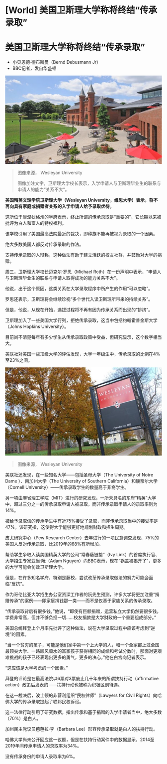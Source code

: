 # [World] 美国卫斯理大学称将终结“传承录取”

#  美国卫斯理大学称将终结“传承录取”

  * 小贝恩德·德布斯曼（Bernd Debusmann Jr） 
  * BBC记者，发自华盛顿 


![卫斯理大学](_130436372_wesleyan.jpg)

> 图像来源，  Wesleyan University
>
> 图像加注文字，卫斯理大学校长表示，入学申请人与卫斯理毕业生的联系与申请人的能力“关系不大”。

**美国精英文理学院卫斯理大学（Wesleyan University，维思大学）表示，将不再向具有家庭或捐赠者关系的入学申请人给予录取优待。**

这所位于康涅狄格州的学府表示，终止所谓的传承录取是“重要的”，它长期以来被批评为白人和富人的特权福利。

该学校引用了美国最高法院最近的裁决，即种族不能再被视为录取的一个因素。

绝大多数美国人都反对传承录取的作法。

支持传承录取的人辩称，这种做法有助于建立活跃的校友社群，并鼓励对大学的捐赠。

周三，卫斯理大学校长迈克尔·罗思（Michael Roth）在一份声明中表示，“申请人与卫斯理毕业生的联系与申请人取得成功的能力关系不大”。

他说，出于这个原因，这类关系在大学录取程序中所产生的作用“可以忽略”。

罗思还表示，卫斯理将会继续珍视“多个世代入读卫斯理所带来的持续关系”。

但是，他说，从现在开始，选拔过程将不再有因为传承关系而出现的“排挤”。

卫斯理加入了一些美国大学行列，拒绝传承录取，这当中包括约翰霍普金斯大学（Johns Hopkins University）。

目前尚不清楚每年有多少学生从传承录取政策中受益，但研究显示，这个数字相当大。

美联社对美国一些顶级大学的评估发现，大学一年级生中，传承录取的比例在4%至23%之间。

![卫斯理大学校园](_130440323_wesleyan2.jpg)

> 图像来源，  Wesleyan University

美联社还发现，在一些知名大学——包括圣母大学（The University of Notre Dame ）、南加州大学（The University of Southern California）和康奈尔大学（Cornell University）——传承录取学生的数量高于非裔学生。

另一项由麻省理工学院（MIT）进行的研究发现，一所未具名的东岸“精英”大学中，超过三分之一的传承录取申请人被录取，而非传承录取申请人的录取率则为14%。

被给予录取信的传承学生中有近75%接受了录取，而非传承录取当中的接受率是47%。该研究指，这使得大学能够更好地规划财政和招生周期。

皮尤研究中心（Pew Research Center）去年进行的一项民意调查发现，75%的美国人反对传承录取，比2019年的68%有所增加。

帮助学生争取入读美国精英大学的公司“常春藤链接”（Ivy Link）的首席执行官、大学招生专家亚当·阮（Adam Nguyen）向BBC表示，现在“锅盖被揭开了”，更多的大学可能会仿效卫斯理大学。

但是，在许多知名学府，特别是藤校，尝试改革传承录取做法的努力可能会面临“反抗”。

作为哥伦比亚大学招生办公室资深工作者的阮先生预测，许多大学将更加注重“捐赠传承”的案例——即家庭捐钱那一类——而不是仅基于家族关系的传承录取。

“传承录取背后有很多钱，”他说，“即使有巨额捐赠，运营私立大学仍然要很多钱。学费非常高，但并不够负担一切……校友捐款是大学财政的一个重要组成部分。”

美国总统拜登上个月率先批评了这种做法，说在大学录取过程中应该考虑到“逆境”的因素。

“当一个贫穷的孩子，可能是他们家中第一个上大学的人，和一个全家都上过全国最顶尖大学、一路顺风顺水的富家孩子获得相同的成绩和考试分数时，那面对更艰难挑战的孩子已经表现出更多的勇气，更多的决心，”他在白宫向记者表示。

“这应该是大学考虑的一个因素。”

拜登的评论是在最高法院以6票对3票废止几十年来的所谓扶持行动（affirmative action）政策后发表的——扶持行动也被称为积极区别待遇。

在这一裁决后，波士顿的非营利组织“民权律师”（Lawyers for Civil Rights）向哈佛大学的传承录取提起了联邦民权诉讼。

这一法律行动引用了研究数据，指出传承和基于捐赠的入学申请者当中，绝大多数（70%）是白人。

加州民主党议员芭芭拉·李（Barbara Lee）形容传承录取就是白人的扶持行动。

哈佛大学尚未公开回应这一议题，但是在扶持行动案件中的数据显示，2014至2019年间传承申请人的录取率为34%。

没有传承身份的申请人录取率为6%。


